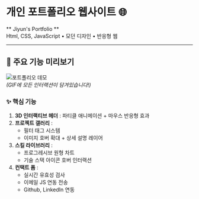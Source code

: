 # 개인 포트폴리오 웹사이트 🌐

** Jiyun's Portfolio **  
Html, CSS, JavaScript • 모던 디자인 • 반응형 웹

---

## 🚀 주요 기능 미리보기
![포트폴리오 데모](![Image](https://github.com/user-attachments/assets/fc0f0358-1949-4cca-bdb6-cabc8a65a22b))  
*(GIF에 모든 인터랙션이 담겨있습니다!)*

### ✨ 핵심 기능
1. **3D 인터랙티브 헤더** : 파티클 애니메이션 + 마우스 반응형 효과
2. **프로젝트 갤러리** :  
   - 필터 태그 시스템
   - 이미지 호버 확대 + 상세 설명 레이어
3. **스킬 라이브러리** :  
   - 프로그레시브 원형 차트
   - 기술 스택 아이콘 호버 인터랙션
4. **컨택트 폼** :  
   - 실시간 유효성 검사  
   - 이메일 JS 연동 전송
   - Github, LinkedIn 연동



